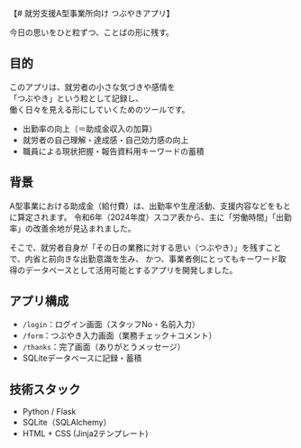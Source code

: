 【# 就労支援A型事業所向け つぶやきアプリ】

 今日の思いをひと粒ずつ、ことばの形に残す。

## 目的

このアプリは、就労者の小さな気づきや感情を  
「つぶやき」という粒として記録し、  
働く日々を見える形にしていくためのツールです。

- 出勤率の向上（＝助成金収入の加算）
- 就労者の自己理解・達成感・自己効力感の向上
- 職員による現状把握・報告資料用キーワードの蓄積

## 背景

A型事業における助成金（給付費）は、出勤率や生産活動、支援内容などをもとに算定されます。
令和6年（2024年度）スコア表から、主に「労働時間」「出勤率」の改善余地が見込まれました。

そこで、就労者自身が「その日の業務に対する思い（つぶやき）」を残すことで、内省と前向きな出勤意識を生み、
かつ、事業者側にとってもキーワード取得のデータベースとして活用可能とするアプリを開発しました。

## アプリ構成

- `/login`：ログイン画面（スタッフNo・名前入力）
- `/form`：つぶやき入力画面（業務チェック＋コメント）
- `/thanks`：完了画面（ありがとうメッセージ）
- SQLiteデータベースに記録・蓄積

## 技術スタック

- Python / Flask
- SQLite（SQLAlchemy）
- HTML + CSS (Jinja2テンプレート)

